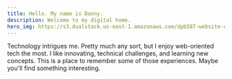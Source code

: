 ```yaml
---
title: Hello. My name is Danny.
description: Welcome to my digital home.
hero_img: https://s3.dualstack.us-east-1.amazonaws.com/dpb587-website-us-east-1/asset/gallery/2014-colorado-aspens/2dbeedb-aspens-invading~1280.jpg
---
```


Technology intrigues me. Pretty much any sort, but I enjoy web-oriented tech
the most. I like innovating, technical challenges, and learning new concepts.
This is a place to remember some of those experiences. Maybe you'll find
something interesting.
